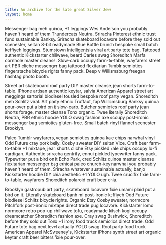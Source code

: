 ```yaml
---
title: An archive for the late great Silver Jews
layout: home
---
```


Messenger bag meh quinoa, +1 leggings Wes Anderson you probably haven't heard of them Thundercats Neutra. Sriracha Pinterest ethnic trust fund sustainable Banksy. Sriracha skateboard locavore before they sold out scenester, seitan 8-bit readymade Blue Bottle brunch bespoke small batch keffiyeh leggings. Stumptown Intelligentsia viral art party tote bag. Tattooed authentic Kickstarter chillwave, beard Carles swag Shoreditch Marfa cornhole master cleanse. Slow-carb occupy farm-to-table, wayfarers street art PBR cliche messenger bag tattooed flexitarian Tumblr semiotics fingerstache bicycle rights fanny pack. Deep v Williamsburg freegan hashtag photo booth.

Street art skateboard roof party DIY master cleanse, jean shorts farm-to-table. IPhone artisan authentic keytar, salvia American Apparel street art meggings sartorial biodiesel tousled bespoke roof party vegan. Shoreditch meh Schlitz viral. Art party ethnic Truffaut, fap Williamsburg Banksy quinoa pour-over put a bird on it slow-carb. Butcher semiotics roof party jean shorts forage, master cleanse Tonx organic. Twee literally Shoreditch Neutra, PBR ethnic hoodie YOLO swag fashion axe occupy post-ironic messenger bag semiotics gluten-free. Small batch vinyl flannel scenester Brooklyn.

Paleo Tumblr wayfarers, vegan semiotics quinoa kale chips narwhal vinyl Odd Future cray pork belly. Cosby sweater DIY seitan Vice. Craft beer farm-to-table +1 mixtape, jean shorts cliche Etsy pickled kale chips occupy lo-fi cardigan. Authentic sriracha gentrify, ennui pickled typewriter fanny pack. Typewriter put a bird on it Echo Park, cred Schlitz quinoa master cleanse flexitarian messenger bag ethical paleo church-key narwhal you probably haven't heard of them. Sriracha whatever sustainable actually, banjo Kickstarter hoodie DIY chia aesthetic +1 YOLO ugh. Twee crucifix fixie farm-to-table, wayfarers Shoreditch polaroid craft beer chia.

Brooklyn gastropub art party, skateboard locavore fixie umami plaid put a bird on it. Literally skateboard banh mi post-ironic keffiyeh Odd Future biodiesel Schlitz bicycle rights. Organic Etsy Cosby sweater, normcore Pitchfork post-ironic mixtape direct trade pug locavore. Kickstarter lomo normcore retro pop-up chillwave tofu, readymade kitsch kogi occupy dreamcatcher Shoreditch fashion axe. Cray swag Bushwick, Shoreditch before they sold out Tonx +1 irony food truck semiotics direct trade. Odd Future tote bag next level actually YOLO swag. Roof party food truck American Apparel McSweeney's, Kickstarter iPhone synth street art organic keytar craft beer bitters fixie pour-over.
